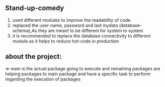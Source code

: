 Stand-up-comedy
---------------
1) used different modules to improve the readability of code.
2) replaced the user-name, password and last mydata (database-schema),As they are meant to be different for system to system
3) it is recommended to replace the database connectivity to different module as it helps to reduce hot-code in production


about the project:
------------------
=> main is the actual package going to execute and remaining packages are helping packages to main package and have a specific task to perform regarding the execution of packages
